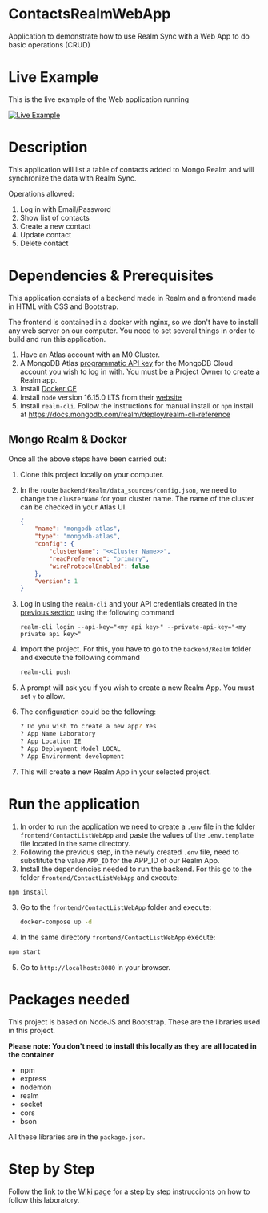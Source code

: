 # ContactsRealmWebApp
Application to demonstrate how to use Realm Sync with a Web App to do basic operations (CRUD)

# Live Example
This is the live example of the Web application running

[![Live Example](https://i.imgur.com/TSMRjOI.gif)](https://i.imgur.com/TSMRjOI.gif)

# Description

This application will list a table of contacts added to Mongo Realm and will synchronize the data with Realm Sync.

Operations allowed:

1. Log in with Email/Password
2. Show list of contacts
3. Create a new contact
4. Update contact 
5. Delete contact

# Dependencies & Prerequisites 

This application consists of a backend made in Realm and a frontend made in HTML with CSS and Bootstrap. 

The frontend is contained in a docker with nginx, so we don't have to install any web server on our computer. You need to set several things in order to build and run this application.

1. Have an Atlas account with an M0 Cluster.
2. A MongoDB Atlas [programmatic API key](https://www.mongodb.com/docs/atlas/configure-api-access/#programmatic-api-keys) for the MongoDB Cloud account you wish to log in with. You must be a Project Owner to create a Realm app.
3. Install [Docker CE](https://docs.docker.com/get-docker/)
4. Install `node` version 16.15.0 LTS from their [website](https://nodejs.org/en/)
5. Install `realm-cli`. Follow the instructions for manual install or `npm` install at https://docs.mongodb.com/realm/deploy/realm-cli-reference

## Mongo Realm & Docker

Once all the above steps have been carried out:

1. Clone this project locally on your computer.
2. In the route `backend/Realm/data_sources/config.json`, we need to change the `clusterName` for your cluster name. The name of the cluster can be checked in your Atlas UI. 

	```json
	{
	    "name": "mongodb-atlas",
	    "type": "mongodb-atlas",
	    "config": {
	        "clusterName": "<<Cluster Name>>",
	        "readPreference": "primary",
	        "wireProtocolEnabled": false
	    },
	    "version": 1
	}
	```
3. Log in using the `realm-cli` and your API credentials created in the [previous section](#Dependencies-&-Prerequisites) using the following command

	```shell
	realm-cli login --api-key="<my api key>" --private-api-key="<my private api key>"
	```
4. Import the project. For this, you have to go to the `backend/Realm` folder and execute the following command
	
	```bash
	realm-cli push
	```
5. A prompt will ask you if you wish to create a new Realm App. You must set `y` to allow.
6. The configuration could be the following:

	```bash
	? Do you wish to create a new app? Yes
	? App Name Laboratory
	? App Location IE
	? App Deployment Model LOCAL
	? App Environment development
	```
	
7. This will create a new Realm App in your selected project.

# Run the application

1. In order to run the application we need to create a `.env` file in the folder `frontend/ContactListWebApp` and paste the values of the `.env.template` file located in the same directory. 
1. Following the previous step, in the newly created `.env` file, need to substitute the value `APP_ID` for the APP_ID of our Realm App.
2. Install the dependencies needed to run the backend. For this go to the folder `frontend/ContactListWebApp` and execute:
 
  ```bash
  npm install
  ```
3. Go to the `frontend/ContactListWebApp` folder and execute:

	```bash
	docker-compose up -d
	```
4. In the same directory `frontend/ContactListWebApp` execute:

  ```bash
  npm start
  ```
5. Go to `http://localhost:8080` in your browser.

# Packages needed 

This project is based on NodeJS and Bootstrap. These are the libraries used in this project. 

**Please note: You don't need to install this locally as they are all located in the container**

- npm
- express
- nodemon
- realm
- socket
- cors
- bson

All these libraries are in the `package.json`. 

# Step by Step

Follow the link to the [Wiki](https://github.com/josmanperez/RealmLaboratoyExercise/wiki) page for a step by step instruccionts on how to follow this laboratory.   